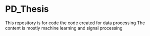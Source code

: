 # PD_Thesis

This repository is for code the code created for data processing 
The content is mostly machine learning and signal processing 
